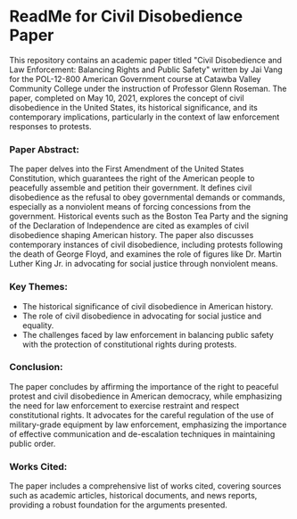 # ReadMe for Civil Disobedience Paper

This repository contains an academic paper titled "Civil Disobedience and Law Enforcement: Balancing Rights and Public Safety" written by Jai Vang for the POL-12-800 American Government course at Catawba Valley Community College under the instruction of Professor Glenn Roseman. The paper, completed on May 10, 2021, explores the concept of civil disobedience in the United States, its historical significance, and its contemporary implications, particularly in the context of law enforcement responses to protests.

### Paper Abstract:

The paper delves into the First Amendment of the United States Constitution, which guarantees the right of the American people to peacefully assemble and petition their government. It defines civil disobedience as the refusal to obey governmental demands or commands, especially as a nonviolent means of forcing concessions from the government. Historical events such as the Boston Tea Party and the signing of the Declaration of Independence are cited as examples of civil disobedience shaping American history. The paper also discusses contemporary instances of civil disobedience, including protests following the death of George Floyd, and examines the role of figures like Dr. Martin Luther King Jr. in advocating for social justice through nonviolent means.

### Key Themes:

- The historical significance of civil disobedience in American history.
- The role of civil disobedience in advocating for social justice and equality.
- The challenges faced by law enforcement in balancing public safety with the protection of constitutional rights during protests.

### Conclusion:

The paper concludes by affirming the importance of the right to peaceful protest and civil disobedience in American democracy, while emphasizing the need for law enforcement to exercise restraint and respect constitutional rights. It advocates for the careful regulation of the use of military-grade equipment by law enforcement, emphasizing the importance of effective communication and de-escalation techniques in maintaining public order.

### Works Cited:

The paper includes a comprehensive list of works cited, covering sources such as academic articles, historical documents, and news reports, providing a robust foundation for the arguments presented.
